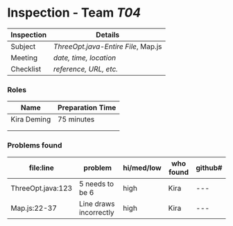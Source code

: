 # Inspection - Team *T04* 
 
| Inspection | Details |
| ----- | ----- |
| Subject | *ThreeOpt.java-Entire File*, Map.js |
| Meeting | *date, time, location* |
| Checklist | *reference, URL, etc.* |

### Roles

| Name | Preparation Time |
| ----- | ----- |
| Kira Deming | 75 minutes |
|  |  |
|  |  |

### Problems found

| file:line | problem | hi/med/low | who found | github#  |
| ----- | ----- | ----- | ----- | ----- |
| ThreeOpt.java:123 | 5 needs to be 6 | high | Kira | --- |
| Map.js:22-37 | Line draws incorrectly | high | Kira | --- |
 
